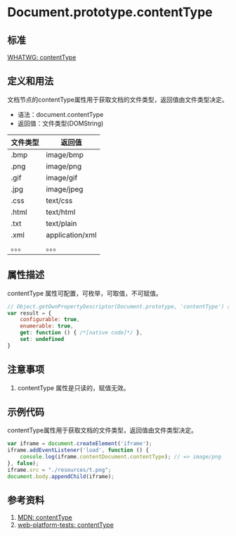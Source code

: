 # Document.prototype.contentType

## 标准
[WHATWG: contentType](https://dom.spec.whatwg.org/#dom-document-contenttype)

## 定义和用法
文档节点的contentType属性用于获取文档的文件类型，返回值由文件类型决定。

- 语法：document.contentType
- 返回值：文件类型(DOMString)

文件类型 | 返回值
--- | ---
.bmp | image/bmp
.png | image/png
.gif | image/gif
.jpg | image/jpeg
.css | text/css
.html | text/html
.txt | text/plain
.xml | application/xml
。。。 | 。。。

## 属性描述
contentType 属性可配置，可枚举，可取值，不可赋值。

```javascript
// Object.getOwnPropertyDescriptor(Document.prototype, 'contentType') 的结果如下：
var result = {
    configurable: true,
    enumerable: true,
    get: function () { /*[native code]*/ },
    set: undefined
}
```

## 注意事项
1. contentType 属性是只读的，赋值无效。

## 示例代码
contentType属性用于获取文档的文件类型，返回值由文件类型决定。
```javascript
var iframe = document.createElement('iframe');
iframe.addEventListener('load', function () {
    console.log(iframe.contentDocument.contentType); // => image/png
}, false);
iframe.src = "./resources/t.png";
document.body.appendChild(iframe);
```

## 参考资料
1. [MDN: contentType](https://developer.mozilla.org/en-US/docs/Web/API/Document/contentType)
2. [web-platform-tests: contentType][1]

[1]: https://github.com/w3c/web-platform-tests/tree/master/dom/nodes/Document-contentType/contentType